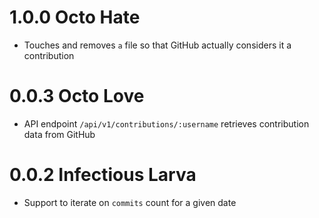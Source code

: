 # 1.0.0 Octo Hate

- Touches and removes `a` file so that GitHub actually considers it a contribution

# 0.0.3 Octo Love

- API endpoint `/api/v1/contributions/:username` retrieves contribution data from GitHub

# 0.0.2 Infectious Larva

- Support to iterate on `commits` count for a given date
